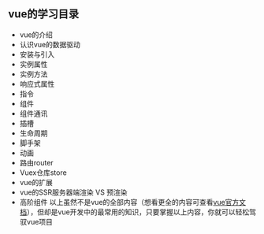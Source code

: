 ## vue的学习目录
- vue的介绍
- 认识vue的数据驱动
- 安装与引入
- 实例属性
- 实例方法
- 响应式属性
- 指令
- 组件
- 组件通讯
- 插槽
- 生命周期
- 脚手架
- 动画
- 路由router
- Vuex仓库store
- vue的扩展
- vue的SSR服务器端渲染 VS 预渲染
- 高阶组件
以上虽然不是vue的全部内容（想看更全的内容可查看[vue官方文档](https://cn.vuejs.org/v2/api/)），但却是vue开发中的最常用的知识，只要掌握以上内容，你就可以轻松驾驭vue项目